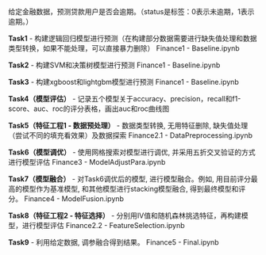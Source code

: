 给定金融数据，预测贷款用户是否会逾期。（status是标签：0表示未逾期，1表示逾期。）

**Task1** - 构建逻辑回归模型进行预测（在构建部分数据需要进行缺失值处理和数据类型转换，如果不能处理，可以直接暴力删除）    Finance1 - Baseline.ipynb

**Task2** - 构建SVM和决策树模型进行预测    Finance1 - Baseline.ipynb

**Task3** - 构建xgboost和lightgbm模型进行预测    Finance1 - Baseline.ipynb

**Task4（模型评估）** - 记录五个模型关于accuracy、precision，recall和f1-score、auc、roc的评分表格，画出auc和roc曲线图

**Task5（特征工程1 - 数据预处理）** - 数据类型转换, 无用特征删除, 缺失值处理（尝试不同的填充看效果）及数据探索  Finance2.1 - DataPreprocessing.ipynb

**Task6（模型调优）** - 使用网格搜索对模型进行调优, 并采用五折交叉验证的方式进行模型评估  Finance3 - ModelAdjustPara.ipynb

**Task7（模型融合）** - 对Task6调优后的模型, 进行模型融合。例如, 用目前评分最高的模型作为基准模型, 和其他模型进行stacking模型融合, 得到最终模型和评分。  Finance4 - ModelFusion.ipynb

**Task8（特征工程2 - 特征选择）** - 分别用IV值和随机森林挑选特征，再构建模型，进行模型评估  Finance2.2 - FeatureSelection.ipynb

**Task9** - 利用给定数据, 调参融合得到结果。 Finance5 - Final.ipynb